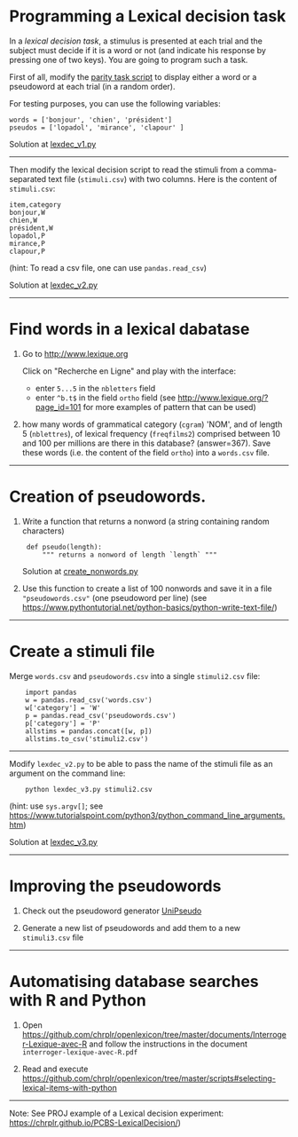 # Programming a Lexical decision task

In a _lexical decision task_, a stimulus is presented at each trial and the subject must decide if it is a word or not (and indicate his response by pressing one of two keys). You are going to program such a task.

First of all, modify the [parity task script](../parity_decision/parity.py) to display either a word or a pseudoword at each trial (in a random order).

For testing purposes, you can use the following variables:

    words = ['bonjour', 'chien', 'président']
    pseudos = ['lopadol', 'mirance', 'clapour' ]

Solution at [lexdec_v1.py](lexdec_v1.py)

---

Then modify the lexical decision script to read the stimuli from a comma-separated text file (`stimuli.csv`) with two columns. Here is the content of `stimuli.csv`:

    item,category 
    bonjour,W
    chien,W
    président,W
    lopadol,P
    mirance,P
    clapour,P

(hint: To read a csv file, one can use `pandas.read_csv`)

Solution at [lexdec_v2.py](lexdec_v2.py) 

--- 

# Find words in a lexical dabatase

1. Go to http://www.lexique.org

   Click on "Recherche en Ligne" and play with the interface: 

   - enter `5...5` in the `nbletters` field
   - enter `^b.t$` in the field `ortho` field (see http://www.lexique.org/?page_id=101 for more examples of pattern that can be used)

2. how many words of grammatical category (`cgram`) 'NOM', and of length 5 (`nblettres`), of lexical frequency (`freqfilms2`) comprised between 10 and 100 per millions are there in this database? (answer=367). Save these words (i.e. the content of the field `ortho`) into a `words.csv` file.

---

# Creation of pseudowords. 

1. Write a function that returns a nonword (a string containing random characters)

        def pseudo(length):
            """ returns a nonword of length `length` """

   Solution at [create_nonwords.py](create_nonwords.py)

2. Use this function to create a list of 100 nonwords and save it in a file `"pseudowords.csv"` (one pseudoword per line) (see <https://www.pythontutorial.net/python-basics/python-write-text-file/>)

---

# Create a stimuli file

Merge `words.csv` and `pseudowords.csv` into a single `stimuli2.csv` file:

        import pandas
        w = pandas.read_csv('words.csv')
        w['category'] = 'W'
        p = pandas.read_csv('pseudowords.csv')
        p['category'] = 'P'
        allstims = pandas.concat([w, p])
        allstims.to_csv('stimuli2.csv')

---


Modify `lexdec_v2.py` to be able to pass the name of the stimuli file as an argument on the command line:

        python lexdec_v3.py stimuli2.csv

(hint: use `sys.argv[]`; see <https://www.tutorialspoint.com/python3/python_command_line_arguments.htm>)

Solution at [lexdec_v3.py](lexdec_v3.py) 

--- 
# Improving the pseudowords

1. Check out the pseudoword generator [UniPseudo](http://www.lexique.org/?page_id=582)

2. Generate a new list of pseudowords and add them to a new `stimuli3.csv` file


---

# Automatising database searches with R and Python

1. Open <https://github.com/chrplr/openlexicon/tree/master/documents/Interroger-Lexique-avec-R> and follow the instructions in the document `interroger-lexique-avec-R.pdf` 

2. Read and execute <https://github.com/chrplr/openlexicon/tree/master/scripts#selecting-lexical-items-with-python>

---

Note: See PROJ example of a Lexical decision experiment: <https://chrplr.github.io/PCBS-LexicalDecision/>)
